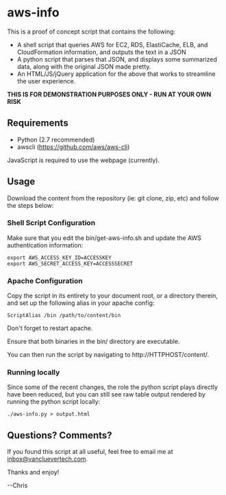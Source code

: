 aws-info
========

This is a proof of concept script that contains the following:

 * A shell script that queries AWS for EC2, RDS, ElastiCache, ELB, 
 and CloudFormation information, and outputs the text in a JSON
 * A python script that parses that JSON, and displays some summarized
 data, along with the original JSON made pretty.
 * An HTML/JS/jQuery application for the above that works to streamline
 the user experience.

**THIS IS FOR DEMONSTRATION PURPOSES ONLY - RUN AT YOUR OWN RISK**

Requirements
-----------

 * Python (2.7 recommended)
 * awscli (https://github.com/aws/aws-cli)

JavaScript is required to use the webpage (currently).

Usage
-----

Download the content from the repository (ie: git clone, zip, etc)
and follow the steps below:

### Shell Script Configuration

Make sure that you edit the bin/get-aws-info.sh and update the AWS
authentication information:

    export AWS_ACCESS_KEY_ID=ACCESSKEY
    export AWS_SECRET_ACCESS_KEY=ACCESSSECRET

### Apache Configuration

Copy the script in its entirety to your document root, or a directory
therein, and set up the following alias in your apache config:

    ScriptAlias /bin /path/to/content/bin

Don't forget to restart apache.

Ensure that both binaries in the bin/ directory are executable.

You can then run the script by navigating to http://HTTPHOST/content/.

### Running locally

Since some of the recent changes, the role the python script plays
directly have been reduced, but you can still see raw table output
rendered by running the python script locally:

    ./aws-info.py > output.html

Questions? Comments?
--------------------

If you found this script at all useful, feel free to email me at
inbox@vancluevertech.com.

Thanks and enjoy!

--Chris
